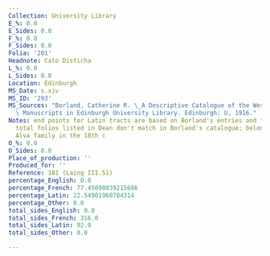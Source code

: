 ```yaml
---
Collection: University Library
E_%: 0.0
E_Sides: 0.0
F_%: 0.0
F_Sides: 0.0
Folia: '201'
Headnote: Cato Disticha
L_%: 0.0
L_Sides: 0.0
Location: Edinburgh
MS_Date: s.xiv
MS_ID: '293'
MS_Sources: "Borland, Catherine R. \_A Descriptive Catalogue of the Western Mediaeval\
  \ Manuscripts in Edinburgh University Library. Edinburgh: U, 1916."
Notes: end points for Latin tracts are based on Borland's entries and therefore approximate;
  total folios listed in Dean don't match in Borland's catalogue; belonged to the
  Alva family in the 18th c
O_%: 0.0
O_Sides: 0.0
Place_of_production: ''
Produced_for: ''
Reference: 181 (Laing III.51)
percentage_English: 0.0
percentage_French: 77.45098039215686
percentage_Latin: 22.54901960784314
percentage_Other: 0.0
total_sides_English: 0.0
total_sides_French: 316.0
total_sides_Latin: 92.0
total_sides_Other: 0.0

---
```

